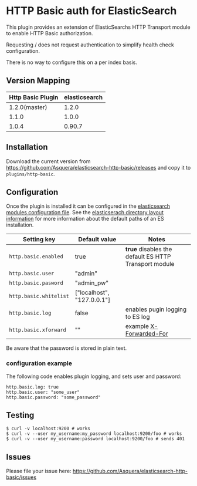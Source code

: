 # HTTP Basic auth for ElasticSearch

This plugin provides an extension of ElasticSearchs HTTP Transport module to enable HTTP Basic authorization.

Requesting / does not request authentication to simplify health check configuration.

There is no way to configure this on a per index basis.

## Version Mapping

|     Http Basic Plugin       | elasticsearch         |
|-----------------------------|-----------------------|
| 1.2.0(master)               | 1.2.0                 |
| 1.1.0                       | 1.0.0                 |
| 1.0.4                       | 0.90.7                |

## Installation

Download the current version from https://github.com/Asquera/elasticsearch-http-basic/releases and copy it to `plugins/http-basic`.

## Configuration

Once the plugin is installed it can be configured in the [elasticsearch modules configuration file](http://www.elasticsearch.org/guide/en/elasticsearch/reference/current/setup-configuration.html#settings). See the [elasticserach directory layout information](http://www.elasticsearch.org/guide/en/elasticsearch/reference/current/setup-dir-layout.html) for more information about the default paths of an ES installation.

|     Setting key             |  Default value               | Notes                                                                   |
|-----------------------------|------------------------------|-------------------------------------------------------------------------|
| `http.basic.enabled`        | true                         | **true** disables the default ES HTTP Transport module                  |
| `http.basic.user`           | "admin"                      |                                                                         |
| `http.basic.pasword`        | "admin_pw"                   |                                                                         |
| `http.basic.whitelist`      | ["localhost", "127.0.0.1"]   |                                                                         |
| `http.basic.log`            | false                        | enables pugin logging to ES log                                         |
| `http.basic.xforward`       | ""                           | example [X-Forwarded-For](http://en.wikipedia.org/wiki/X-Forwarded-For) |

Be aware that the password is stored in plain text.

### configuration example

The following code enables plugin logging, and sets user and password:

```
http.basic.log: true
http.basic.user: "some_user"
http.basic.password: "some_password"
```

## Testing

```
$ curl -v localhost:9200 # works
$ curl -v --user my_username:my_password localhost:9200/foo # works
$ curl -v --user my_username:password localhost:9200/foo # sends 401
```

## Issues

Please file your issue here: https://github.com/Asquera/elasticsearch-http-basic/issues
